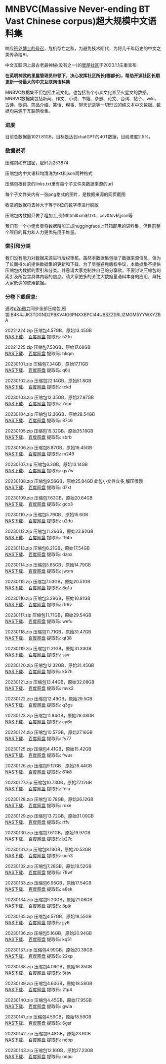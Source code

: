 # MNBVC(Massive Never-ending BT Vast Chinese corpus)超大规模中文语料集

响应[符尧博士的号召](https://yaofu.notion.site/GPT-3-5-360081d91ec245f29029d37b54573756)，危机存亡之秋，为避免技术断代，为将几千年历史的中文之美传承给AI。

中文互联网上最古老最神秘(没有之一)的[里屋社区](http://mnbvc.253874.net/)于2023.1.1庄重宣布:

**在英明神武的里屋管理员带领下，决心发挥社区所长(哪都长)，帮助开源社区长期更新一份最大的中文互联网语料集**

MNBVC数据集不但包括主流文化，也包括各个小众文化甚至火星文的数据。MNBVC数据集包括新闻、作文、小说、书籍、杂志、论文、台词、帖子、wiki、古诗、歌词、商品介绍、笑话、糗事、聊天记录等一切形式的纯文本中文数据。数据均来源于互联网收集。

### 进度

目前总数据量1021.81GB，目标是达到chatGPT的40T数据，目前进度2.5%。

### 数据说明
压缩包如有加密，密码为253874

压缩包内中文语料均清洗为txt和json两种格式

压缩包根目录的links.txt里有每个子文件夹数据来源的url

每个子文件夹内有一张png格式的图片，是数据来源的网页截图

收录的数据将去掉大于等于8位的数字串进行脱敏

压缩包内数据只做了粗加工,例如html&xml转txt、csv&tsv转json等

我们有一个小组负责将数据精加工成huggingface上开箱即用的语料集，但目前整个项目的算力和人力更优先用于堆量。

### 索引和分类

我们没有能力对数据来源进行版权审核。虽然本数据集包括了数据来源信息，但为了长而持久的提供数据集的更新和下载，为了尽量避免版权争议，本数据集不提供压缩包内数据的索引和分类。并恳请大家克制住自己的分享欲，不要讨论压缩包的索引及所包含具体内容的信息。请大家更多的关注大数据量语料本身的应用，拜托大家低调的使用数据。


### 分卷下载信息:

通过[p2p微力](http://www.verysync.com/manual/)同步全部压缩包,密钥:B4K4JJK3TDGND2PBXV4IG6PNXXBPCI44UBSZZSRLIZMGM5YYWXYZBA

20221224.zip 压缩包4.57GB，原始13.45GB   
[NAS下载](http://gofile.me/71YIF/jiVmAUnNt)、
[百度网盘](https://pan.baidu.com/s/1JeNB7pPFfiDJsEVrqc0EOA?pwd=52fu) 提取码: 52fu 

20221225.zip 压缩包7.53GB，原始17.68GB   
[NAS下载](http://gofile.me/71YIF/Bd0HPOidC)、
[百度网盘](https://pan.baidu.com/s/1WiO0jJtWQAfiWoVVDw40qw?pwd=bkqm) 提取码: bkqm  

20230101.zip 压缩包7.34GB，原始17.11GB   
[NAS下载](http://gofile.me/71YIF/lMZ7nFAus)、
[百度网盘](https://pan.baidu.com/s/12vmfRXnbFP9MoQs8AYdESQ?pwd=q6ij) 提取码: q6ij 

20230102.zip 压缩包22.14GB，原始51.8GB   
[NAS下载](http://gofile.me/71YIF/4UtXpX7dk)、
[百度网盘](https://pan.baidu.com/s/13BWOa9FfLGVJFPTmhtlBxg?pwd=tckd) 提取码: tckd 

20230103.zip 压缩包12.35GB，原始27.97GB   
[NAS下载](http://gofile.me/71YIF/ka1tGFXNr)、
[百度网盘](https://pan.baidu.com/s/1qo7MGsgROgMNnpMUgUn9iw?pwd=7dpr) 提取码: 7dpr 

20230104.zip 压缩包12.36GB，原始28.54GB   
[NAS下载](http://gofile.me/71YIF/mgM6Ns2lB)、
[百度网盘](https://pan.baidu.com/s/1QRsbl-nqUWzwIXvsTAOaGw?pwd=87c6) 提取码: 87c6 

20230105.zip 压缩包15.32GB，原始35.18GB   
[NAS下载](http://gofile.me/71YIF/jeJLkSyfp)、
[百度网盘](https://pan.baidu.com/s/1vBs1sW9O-8LRpWU4cNRKgA?pwd=sbrb) 提取码: sbrb 

20230106.zip 压缩包8.87GB，原始19.45GB   
[NAS下载](http://gofile.me/71YIF/pgXGycR5a)、
[百度网盘](https://pan.baidu.com/s/12UR1p121eESz0mIDJLk4Hw?pwd=m249) 提取码: m249 

20230107.zip 压缩包6.2GB，原始13.14GB   
[NAS下载](http://gofile.me/71YIF/vMQ3cmMz2)、
[百度网盘](https://pan.baidu.com/s/1j-zc_HLjsDegjHhAYPSz5Q?pwd=qy7w) 提取码: qy7w 

20230108.zip 压缩包9.56GB，原始25.84GB  此包小文件众多,解压很慢   
[NAS下载](http://gofile.me/71YIF/bqqGBXY7f)、
[百度网盘](https://pan.baidu.com/s/1W336Y_BrgwWi21l7i22D8Q?pwd=d7xt) 提取码: d7xt 

20230109.zip 压缩包7.63GB，原始20.84GB   
[NAS下载](http://gofile.me/71YIF/Dzm1O8Awb)、
[百度网盘](https://pan.baidu.com/s/1lWrEo_-p4t0pprtKG_QvVw?pwd=gcb3) 提取码: gcb3 

20230110.zip 压缩包5.79GB，原始15.6GB   
[NAS下载](http://gofile.me/71YIF/7cTfpvNK9)、
[百度网盘](https://pan.baidu.com/s/13lEr0soxKgWVIP73xX3erw?pwd=u2du) 提取码: u2du 

20230112.zip 压缩包11.26GB，原始23.92GB   
[NAS下载](http://gofile.me/71YIF/MiBvitCqp)、
[百度网盘](https://pan.baidu.com/s/1Gra2kdGLbqSODicjtkui1Q?pwd=f94h) 提取码: f94h 

20230113.zip 压缩包8.21GB，原始17.54GB   
[NAS下载](http://gofile.me/71YIF/IxPtnY29r)、
[百度网盘](https://pan.baidu.com/s/1cKdTSgkCUq_pwDbx-FtX2g?pwd=dzpx) 提取码: dzpx   

20230114.zip 压缩包5.65GB，原始14.79GB   
[NAS下载](http://gofile.me/71YIF/IkaZLmMbu)、
[百度网盘](https://pan.baidu.com/s/1vA4Fv6WATdR_g7SaZs4owg?pwd=jwxm) 提取码: jwxm   

20230115.zip 压缩包7.53GB，原始20.51GB   
[NAS下载](http://gofile.me/71YIF/QoTbvW4sz)、
[百度网盘](https://pan.baidu.com/s/11ToLtFRG5t95oS0RRBGPRQ?pwd=8g1u) 提取码: 8g1u   

20230116.zip 压缩包3.29GB，原始10.81GB   
[NAS下载](http://gofile.me/71YIF/dqrgJmd2B)、
[百度网盘](https://pan.baidu.com/s/1l4EJI-eR8IRlN7JZJui20w?pwd=r96v) 提取码: r96v   

20230117.zip 压缩包11.71GB，原始29.54GB   
[NAS下载](http://gofile.me/71YIF/FSLYVLbd3)、
[百度网盘](https://pan.baidu.com/s/1f_kGPc9FrEzUIZGHoBo-yA?pwd=wefu) 提取码: wefu   

20230118.zip 压缩包11.71GB，原始31.47GB   
[NAS下载](http://gofile.me/71YIF/A1htUfq1h)、
[百度网盘](https://pan.baidu.com/s/1zssV51oE09i5iCh_dQ1HxA?pwd=qt38) 提取码: qt38   

20230119.zip 压缩包11.21GB，原始31.33GB   
[NAS下载](http://gofile.me/71YIF/9Hu0MZuQc)、
[百度网盘](https://pan.baidu.com/s/1-832gGUVq67h1vvO1MHqTg?pwd=sjvr) 提取码: sjvr   

20230120.zip 压缩包12.32GB，原始31.45GB   
[NAS下载](http://gofile.me/71YIF/IEsha6Cpa)、
[百度网盘](https://pan.baidu.com/s/1Swc2HVUelHvhPo4BO_WXrw?pwd=k52h) 提取码: k52h   

20230121.zip 压缩包13.44GB，原始32.08GB   
[NAS下载](http://gofile.me/71YIF/vob2gJW1A)、
[百度网盘](https://pan.baidu.com/s/1FEuXKXW_rGVWbcShZ6dEYw?pwd=mvk2) 提取码: mvk2   

20230122.zip 压缩包12.49GB，原始29.5GB   
[NAS下载](http://gofile.me/71YIF/1Stqsa5W4)、
[百度网盘](https://pan.baidu.com/s/1xKcssSMJcGl1d4vgDGb_IA?pwd=q3gs) 提取码: q3gs   

20230123.zip 压缩包11.84GB，原始28.08GB   
[NAS下载](http://gofile.me/71YIF/JoK1L8Bnr)、
[百度网盘](https://pan.baidu.com/s/1bIcbTOnTCv4NCdtDV8KmsQ?pwd=cy6x) 提取码: cy6x   

20230124.zip 压缩包10.57GB，原始27.16GB   
[NAS下载](http://gofile.me/71YIF/UjIyr9pNT)、
[百度网盘](https://pan.baidu.com/s/1zPDwlCeSv-co8AsfkWEQWQ?pwd=fy77) 提取码: fy77   

20230125.zip 压缩包4.41GB，原始15.42GB   
[NAS下载](http://gofile.me/71YIF/nXpgPU470)、
[百度网盘](https://pan.baidu.com/s/1gYSc9-rHaHQyiChkOHtG-w?pwd=fwus) 提取码: fwus   

20230126.zip 压缩包9.12GB，原始26.44GB   
[NAS下载](http://gofile.me/71YIF/AkVZzPrdA)、
[百度网盘](https://pan.baidu.com/s/1hwjwhgf-SjAXFC5H5gGRSQ?pwd=61k8) 提取码: 61k8   

20230127.zip 压缩包10.73GB，原始27.12GB   
[NAS下载](http://gofile.me/71YIF/COT89zLzf)、
[百度网盘](https://pan.baidu.com/s/1hP8A-heWXKCWRkYxQaJNQA?pwd=fniu) 提取码: fniu   

20230128.zip 压缩包10.78GB，原始26.12GB   
[NAS下载](http://gofile.me/71YIF/rDkoqgI5d)、
[百度网盘](https://pan.baidu.com/s/1eV3181pSYE7ANYD09-md0Q?pwd=rdxe) 提取码: rdxe   

20230129.zip 压缩包13.72GB，原始31.09GB   
[NAS下载](http://gofile.me/71YIF/dw9Jk2qRG)、
[百度网盘](https://pan.baidu.com/s/1qsNOpeFkFAsFnNmXQGTI_g?pwd=rffv) 提取码: rffv   

20230130.zip 压缩包7.61GB，原始19.97GB   
[NAS下载](http://gofile.me/71YIF/nw95xXjWZ)、
[百度网盘](https://pan.baidu.com/s/1rmKj0GNYsgrcgJzS2Z0B3A?pwd=b27c) 提取码: b27c   

20230131.zip 压缩包8.13GB，原始20.53GB   
[NAS下载](http://gofile.me/71YIF/Y1U0dlfzm)、
[百度网盘](https://pan.baidu.com/s/1jyfZf8ZjjI5H8-_o7hBodA?pwd=uun3) 提取码: uun3   

20230132.zip 压缩包7.28GB，原始18.52GB   
[NAS下载](http://gofile.me/71YIF/w1rtaJ3ZU)、
[百度网盘](https://pan.baidu.com/s/1fgRkHilLQQsr_Z7FVjs3FQ?pwd=76wf) 提取码: 76wf   

20230133.zip 压缩包6.95GB，原始17.54GB   
[NAS下载](http://gofile.me/71YIF/g4YgM5pQB)、
[百度网盘](https://pan.baidu.com/s/1IaY6egHHSKjQlc3RZ_bhPw?pwd=a8ek) 提取码: a8ek   

20230134.zip 压缩包5.20GB，原始21.08GB   
[NAS下载](http://gofile.me/71YIF/bjmilSYfg)、
[百度网盘](https://pan.baidu.com/s/16q2XG_iXu0B5Ip_Tq-HJkw?pwd=8pjk) 提取码: 8pjk   

20230135.zip 压缩包4.57GB，原始18.55GB   
[NAS下载](http://gofile.me/71YIF/pVEsa6Y6t)、
[百度网盘](https://pan.baidu.com/s/1XuQFUbxenvn64JACk_TZYQ?pwd=jjy6) 提取码: jjy6   

20230136.zip 压缩包5.16GB，原始20.94GB   
[NAS下载](http://gofile.me/71YIF/9NzlsPPOx)、
[百度网盘](https://pan.baidu.com/s/1LqtjIAGeg3flQP_le-NcjA?pwd=kq51) 提取码: kq51   

20230137.zip 压缩包4.99GB，原始20.39GB   
[NAS下载](http://gofile.me/71YIF/ozB6oUWpk)、
[百度网盘](https://pan.baidu.com/s/1eagIBWbMwG5SJeGnPXVf6A?pwd=22xp) 提取码: 22xp   

20230138.zip 压缩包4.06GB，原始16.35GB   
[NAS下载](http://gofile.me/71YIF/pfuyhg0rl)、
[百度网盘](https://pan.baidu.com/s/1CdC-M9cCci3lPlqJcon86Q?pwd=3rjw) 提取码: 3rjw   

20230139.zip 压缩包4.60GB，原始18.58GB   
[NAS下载](http://gofile.me/71YIF/zZ9qOVNtK)、
[百度网盘](https://pan.baidu.com/s/1A0-DWrr72jZSnuRs-umbfQ?pwd=21p4) 提取码: 21p4   

20230140.zip 压缩包4.45GB，原始17.95GB   
[NAS下载](http://gofile.me/71YIF/v9E6hGeh7)、
[百度网盘](https://pan.baidu.com/s/1JubTHBl_ausXJl6-4IuWSA?pwd=gwia) 提取码: gwia   

20230141.zip 压缩包4.59GB，原始18.59GB   
[NAS下载](http://gofile.me/71YIF/K6mxVARID)、
[百度网盘](https://pan.baidu.com/s/1PHNgGsYs5yTPWy7ix5amig?pwd=6gsf) 提取码: 6gsf   

20230142.zip 压缩包9.48GB，原始23.9GB   
[NAS下载](http://gofile.me/71YIF/agGQyIr23)、
[百度网盘](https://pan.baidu.com/s/12VJq98YYminByUHmMdPQdA?pwd=nebp) 提取码: nebp   

20230143.zip 压缩包12.16GB，原始27.23GB   
[NAS下载](http://gofile.me/71YIF/f8ORx5FeU)、
[百度网盘](https://pan.baidu.com/s/1dc2zRjiSPr5GELNJbxGeVQ?pwd=ndau) 提取码: ndau   




